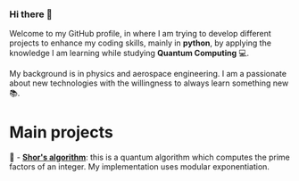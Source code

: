 ### Hi there 👋

Welcome to my GitHub profile, in where I am trying to develop different projects to enhance my coding skills, mainly in 
__python__, by applying the knowledge I am learning while studying __Quantum Computing__ 💻.

My background is in physics and aerospace engineering. I am a passionate about new technologies with the willingness to 
always learn  something new📚. 

# Main projects

🦠 - [**Shor's algorithm**](https://github.com/jmpr1991/Shor_algorithm): this is a quantum algorithm which computes the 
prime factors of an integer. My implementation uses modular exponentiation.
